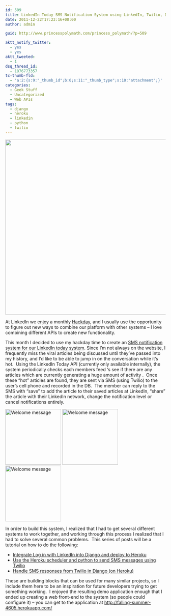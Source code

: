 ```yaml
---
id: 509
title: LinkedIn Today SMS Notification System using LinkedIn, Twilio, Django and Heroku
date: 2011-12-22T17:23:16+00:00
author: admin

guid: http://www.princesspolymath.com/princess_polymath/?p=509

aktt_notify_twitter:
  - yes
  - yes
aktt_tweeted:
  - 1
dsq_thread_id:
  - 1876773357
tc-thumb-fld:
  - 'a:2:{s:9:"_thumb_id";b:0;s:11:"_thumb_type";s:10:"attachment";}'
categories:
  - Geek Stuff
  - Uncategorized
  - Web APIs
tags:
  - django
  - heroku
  - linkedin
  - python
  - twilio
---
```

[<img width=550 src="http://www.princesspolymath.com/princess\_polymath/wp-content/uploads/2011/12/today\_screenshot.png" class="grouped_elements" rel="tc-fancybox-group509">](http://falling-summer-4605.herokuapp.com/)
  
At LinkedIn we enjoy a monthly [Hackday](http://blog.linkedin.com/2011/06/09/10-ways-to-make-hackdays-work/ "Hackday"), and I usually use the opportunity to figure out new ways to combine our platform with other systems &#8211; I love combining different APIs to create new functionality.

This month I decided to use my hackday time to create an [SMS notification system for our LinkedIn today system](http://falling-summer-4605.herokuapp.com/). Since I&#8217;m not always on the website, I frequently miss the viral articles being discussed until they&#8217;ve passed into my history, and I&#8217;d like to be able to jump in on the conversation while it&#8217;s hot.  Using the LinkedIn Today API (currently only available internally), the system periodically checks each members feed &#8216;s see if there are any articles which are currently generating a huge amount of activity .  Once these &#8220;hot&#8221; articles are found, they are sent via SMS (using Twilio) to the user&#8217;s cell phone and recorded in the DB.  The member can reply to the SMS with &#8220;save&#8221; to add the article to their saved articles at LinkedIn, &#8220;share&#8221; the article with their LinkedIn network, change the notification level or cancel notifications entirely.
  
<img width=175 src="http://www.princesspolymath.com/princess\_polymath/wp-content/uploads/2011/12/IMG\_0239.jpg" alt="Welcome message" /> <img width=175 src="http://www.princesspolymath.com/princess\_polymath/wp-content/uploads/2011/12/IMG\_0238.jpg" alt="Welcome message" /> <img width=175 src="http://www.princesspolymath.com/princess\_polymath/wp-content/uploads/2011/12/IMG\_0237.jpg" alt="Welcome message" />
  
In order to build this system, I realized that I had to get several different systems to work together, and working through this process I realized that I had to solve several common problems.  This series of posts will be a tutorial on how to do the following:

  * [Integrate Log in with LinkedIn into Django and deploy to Heroku](http://www.princesspolymath.com/princess_polymath/?p=511)
  * [Use the Heroku scheduler and python to send SMS messages using Twilio](http://www.princesspolymath.com/princess_polymath/?p=521)
  * [Handle SMS responses from Twilio in Django (on Heroku)](http://www.princesspolymath.com/princess_polymath/?p=531)

<div>
  These are building blocks that can be used for many similar projects, so I include them here to be an inspiration for future developers trying to get something working.  I enjoyed the resulting demo application enough that I ended up creating a web front-end to the system (so people could configure it) &#8211; you can get to the application at <a href="http://falling-summer-4605.herokuapp.com/">http://falling-summer-4605.herokuapp.com/</a>
</div>